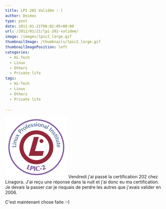 ```yaml
---
title: LPI 202 Validée :-)
author: Deimos
type: post
date: 2011-01-21T06:02:05+00:00
url: /2011/01/21/lpi-202-validee/
image: /images/lpic2_large.gif
thumbnailImage: /thumbnails/lpic2_large.gif
thumbnailImagePosition: left
categories:
  - Hi-Tech
  - Linux
  - Others
  - Private life
tags:
  - Hi-Tech
  - Linux
  - Others
  - Private life

---
```

![lpic2_large](/images/lpic2_large.gif)
Vendredi j'ai passé la certification 202 chez Linagora. J'ai reçu une réponse dans la nuit et j'ai donc eu ma certification. Je devais la passer car je risquais de perdre les autres que j'avais valider en 2006.
  
C'est maintenant chose faite :-)

